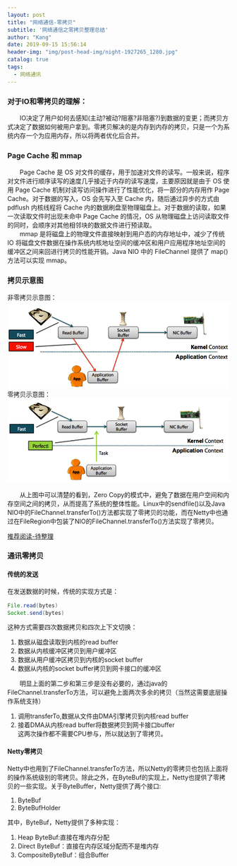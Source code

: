```yaml
---
layout: post
title: "网络通信-零拷贝"
subtitle: '网络通信之零拷贝整理总结'
author: "Kang"
date: 2019-09-15 15:56:14
header-img: "img/post-head-img/night-1927265_1280.jpg"
catalog: true
tags:
  - 网络通讯
---
```

### 对于IO和零拷贝的理解：
&emsp;&emsp;IO决定了用户如何去感知(主动?被动?阻塞?非阻塞?)到数据的变更；而拷贝方式决定了数据如何被用户拿到。零拷贝解决的是内存到内存的拷贝，只是一个为系统内存一个为应用内存，所以将两者优化后合并。   

### Page Cache 和 mmap
&emsp;&emsp;Page Cache 是 OS 对文件的缓存，用于加速对文件的读写。一般来说，程序对文件进行顺序读写的速度几乎接近于内存的读写速度，主要原因就是由于 OS 使用 Page Cache 机制对读写访问操作进行了性能优化，将一部分的内存用作 Page Cache。对于数据的写入，OS 会先写入至 Cache 内，随后通过异步的方式由 pdflush 内核线程将 Cache 内的数据刷盘至物理磁盘上。对于数据的读取，如果一次读取文件时出现未命中 Page Cache 的情况，OS 从物理磁盘上访问读取文件的同时，会顺序对其他相邻块的数据文件进行预读取。  
&emsp;&emsp;mmap 是将磁盘上的物理文件直接映射到用户态的内存地址中，减少了传统 IO 将磁盘文件数据在操作系统内核地址空间的缓冲区和用户应用程序地址空间的缓冲区之间来回进行拷贝的性能开销。Java NIO 中的 FileChannel 提供了 map()  方法可以实现 mmap。

### 拷贝示意图
非零拷贝示意图：  
![非零拷贝](https://raw.githubusercontent.com/kangzhihu/images/master/%E9%9D%9E%E9%9B%B6%E6%8B%B7%E8%B4%9D.png)    
零拷贝示意图：
![零拷贝](https://raw.githubusercontent.com/kangzhihu/images/master/%E9%9B%B6%E6%8B%B7%E8%B4%9D.png)    


&emsp;&emsp;从上图中可以清楚的看到，Zero Copy的模式中，避免了数据在用户空间和内存空间之间的拷贝，从而提高了系统的整体性能。Linux中的sendfile()以及Java NIO中的FileChannel.transferTo()方法都实现了零拷贝的功能，而在Netty中也通过在FileRegion中包装了NIO的FileChannel.transferTo()方法实现了零拷贝。

[推荐阅读-待整理](https://my.oschina.net/plucury/blog/192577)

### 通讯零拷贝
#### 传统的发送
在发送数据的时候，传统的实现方式是：
```java
File.read(bytes)
Socket.send(bytes)
```
这种方式需要四次数据拷贝和四次上下文切换：
1. 数据从磁盘读取到内核的read buffer
2. 数据从内核缓冲区拷贝到用户缓冲区
3. 数据从用户缓冲区拷贝到内核的socket buffer
4. 数据从内核的socket buffer拷贝到网卡接口的缓冲区

&emsp;&emsp;明显上面的第二步和第三步是没有必要的，通过java的FileChannel.transferTo方法，可以避免上面两次多余的拷贝（当然这需要底层操作系统支持）
1. 调用transferTo,数据从文件由DMA引擎拷贝到内核read buffer
2. 接着DMA从内核read buffer将数据拷贝到网卡接口buffer   
这两次操作都不需要CPU参与，所以就达到了零拷贝。

#### Netty零拷贝

Netty中也用到了FileChannel.transferTo方法，所以Netty的零拷贝也包括上面将的操作系统级别的零拷贝。除此之外，在ByteBuf的实现上，Netty也提供了零拷贝的一些实现。关于ByteBuffer，Netty提供了两个接口:
1. ByteBuf
2. ByteBufHolder

其中，ByteBuf，Netty提供了多种实现：
1. Heap ByteBuf:直接在堆内存分配
2. Direct ByteBuf：直接在内存区域分配而不是堆内存
3. CompositeByteBuf：组合Buffer
